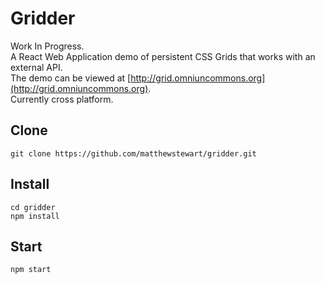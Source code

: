 # Gridder
Work In Progress.  
A React Web Application demo of persistent CSS Grids that works with an external API.  
The demo can be viewed at [http://grid.omniuncommons.org](http://grid.omniuncommons.org).  
Currently cross platform.

## Clone
```
git clone https://github.com/matthewstewart/gridder.git
```

## Install
```
cd gridder
npm install
```

## Start
```
npm start
```